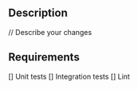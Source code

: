 ## Description

// Describe your changes

## Requirements

[] Unit tests
[] Integration tests
[] Lint
